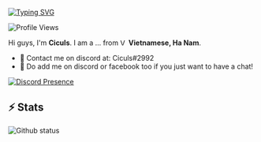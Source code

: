 [![Typing SVG](https://readme-typing-svg.herokuapp.com?font=San+Francisco&pause=1000&color=15F7C7&vCenter=true&width=435&lines=Hey+!+I'm+Ciculs+%2C+Welcome+to+My+Repo)](https://github.com/Ciculs)

![Profile Views](https://komarev.com/ghpvc/?username=Ciculs&color=53ed6b&style=flat-square)

Hi guys, I'm **Ciculs**. I am a ... from <img alt="Vietnamese Flag" src="https://cdn.countryflags.com/thumbs/vietnam/flag-400.png" width="13" /> **Vietnamese, Ha Nam**.

- 💼 Contact me on discord at: Ciculs#2992
- 💬 Do add me on discord or facebook too if you just want to have a chat!

[![Discord Presence](https://lanyard.cnrad.dev/api/697320993621803088)](https://discord.com/users/697320993621803088)

<h2>⚡ Stats</h2>

<!--START_SECTION:waka-->
<!--END_SECTION:waka-->

<p align="left">
  <img src="https://github-readme-stats-five-lyart.vercel.app/api?username=Ciculs&show_icons=true&layout=compact&theme=react&hide_border=true" alt="Github status" />
</p>
